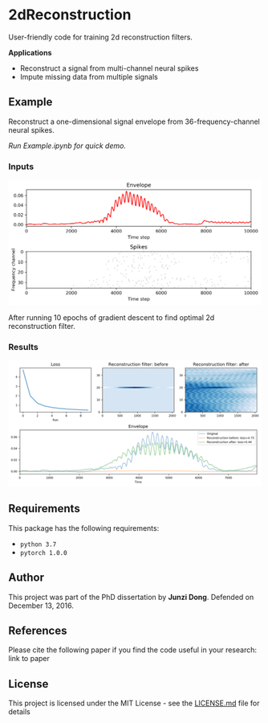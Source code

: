 # 2dReconstruction
User-friendly code for training 2d reconstruction filters.

**Applications**
* Reconstruct a signal from multi-channel neural spikes
* Impute missing data from multiple signals

## Example
Reconstruct a one-dimensional signal envelope from 36-frequency-channel neural spikes.

*Run Example.ipynb for quick demo.*
### Inputs
![Alt text](figures/input.png)

After running 10 epochs of gradient descent to find optimal 2d reconstruction filter.
### Results
![Alt text](figures/result.png)

## Requirements
This package has the following requirements:

* ```python 3.7```
* ```pytorch 1.0.0```


## Author
This project was part of the PhD dissertation by **Junzi Dong**. Defended on December 13, 2016.


## References
Please cite the following paper if you find the code useful in your research:
link to paper

## License
This project is licensed under the MIT License - see the [LICENSE.md](LICENSE.md) file for details
